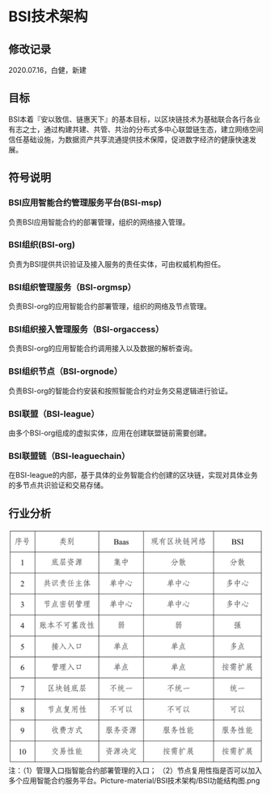 # BSI技术架构

## 修改记录
2020.07.16，白健，新建

## 目标
BSI本着『安以致信、链惠天下』的基本目标，以区块链技术为基础联合各行各业有志之士，通过构建共建、共管、共治的分布式多中心联盟链生态，建立网络空间信任基础设施，为数据资产共享流通提供技术保障，促进数字经济的健康快速发展。

## 符号说明
### BSI应用智能合约管理服务平台(BSI-msp)
负责BSI应用智能合约的部署管理，组织的网络接入管理。
### BSI组织(BSI-org)
负责为BSI提供共识验证及接入服务的责任实体，可由权威机构担任。
### BSI组织管理服务（BSI-orgmsp）
负责BSI-org的应用智能合约部署管理，组织的网络及节点管理。
### BSI组织接入管理服务（BSI-orgaccess）
负责BSI-org的应用智能合约调用接入以及数据的解析查询。
### BSI组织节点（BSI-orgnode）
负责BSI-org的智能合约安装和按照智能合约对业务交易逻辑进行验证。
### BSI联盟（BSI-league）
由多个BSI-org组成的虚拟实体，应用在创建联盟链前需要创建。
### BSI联盟链（BSI-leaguechain）
在BSI-league的内部，基于具体的业务智能合约创建的区块链，实现对具体业务的多节点共识验证和交易存储。

## 行业分析
![](https://github.com/BSI-Lab/doc/raw/master/Picture-material/BSI.png)
注：（1）管理入口指智能合约部署管理的入口；
（2）节点复用性指是否可以加入多个应用智能合约服务平台。Picture-material/BSI技术架构/BSI功能结构图.png

